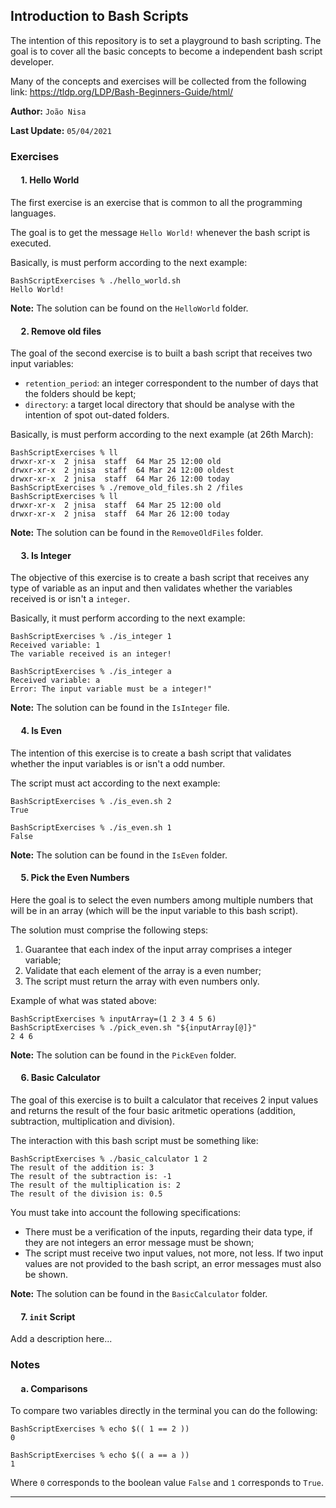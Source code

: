 ## **Introduction to Bash Scripts**

The intention of this repository is to set a playground to bash scripting. The goal is to cover all the basic concepts to become a independent bash script developer.

Many of the concepts and exercises will be collected from the following link: https://tldp.org/LDP/Bash-Beginners-Guide/html/

**Author:** `João Nisa`

**Last Update:** `05/04/2021` 

### **Exercises**

#### &nbsp;&nbsp;&nbsp;&nbsp; **1. Hello World**

The first exercise is an exercise that is common to all the programming languages. 

The goal is to get the message `Hello World!` whenever the bash script is executed.

Basically, is must perform according to the next example:
`````
BashScriptExercises % ./hello_world.sh
Hello World!
`````

**Note:** The solution can be found on the `HelloWorld` folder.

#### &nbsp;&nbsp;&nbsp;&nbsp; **2. Remove old files**

The goal of the second exercise is to built a bash script that receives two input variables:
-  `retention_period`: an integer correspondent to the number of days that the folders should be kept;
- `directory`: a target local directory that should be analyse with the intention of spot out-dated folders.

Basically, is must perform according to the next example (at 26th March):
````
BashScriptExercises % ll
drwxr-xr-x  2 jnisa  staff  64 Mar 25 12:00 old
drwxr-xr-x  2 jnisa  staff  64 Mar 24 12:00 oldest
drwxr-xr-x  2 jnisa  staff  64 Mar 26 12:00 today
BashScriptExercises % ./remove_old_files.sh 2 /files
BashScriptExercises % ll
drwxr-xr-x  2 jnisa  staff  64 Mar 25 12:00 old
drwxr-xr-x  2 jnisa  staff  64 Mar 26 12:00 today
````

**Note:** The solution can be found in the `RemoveOldFiles` folder.

#### &nbsp;&nbsp;&nbsp;&nbsp; **3. Is Integer**

The objective of this exercise is to create a bash script that receives any type of variable as an input and then validates whether the variables received is or isn't a `integer`.

Basically, it must perform according to the next example:
````
BashScriptExercises % ./is_integer 1
Received variable: 1
The variable received is an integer!

BashScriptExercises % ./is_integer a
Received variable: a
Error: The input variable must be a integer!"
`````
**Note:** The solution can be found in the `IsInteger` file.

#### &nbsp;&nbsp;&nbsp;&nbsp; **4. Is Even**

The intention of this exercise is to create a bash script that validates whether the input variables is or isn't a odd number.

The script must act according to the next example:
`````
BashScriptExercises % ./is_even.sh 2
True

BashScriptExercises % ./is_even.sh 1
False
`````

**Note:** The solution can be found in the `IsEven` folder.

#### &nbsp;&nbsp;&nbsp;&nbsp; **5. Pick the Even Numbers**

Here the goal is to select the even numbers among multiple numbers that will be in an array (which will be the input variable to this bash script).

The solution must comprise the following steps:
1. Guarantee that each index of the input array comprises a integer variable;
2. Validate that each element of the array is a even number;
3. The script must return the array with even numbers only.

Example of what was stated above:
`````
BashScriptExercises % inputArray=(1 2 3 4 5 6)
BashScriptExercises % ./pick_even.sh "${inputArray[@]}"
2 4 6
`````

**Note:** The solution can be found in the `PickEven` folder.

#### &nbsp;&nbsp;&nbsp;&nbsp; **6. Basic Calculator**

The goal of this exercise is to built a calculator that receives 2 input values and returns the result of the four basic aritmetic operations (addition, subtraction, multiplication and division).

The interaction with this bash script must be something like:
````
BashScriptExercises % ./basic_calculator 1 2
The result of the addition is: 3
The result of the subtraction is: -1
The result of the multiplication is: 2
The result of the division is: 0.5
````

You must take into account the following specifications:
- There must be a verification of the inputs, regarding their data type, if they are not integers an error message must be shown;
- The script must receive two input values, not more, not less. If two input values are not provided to the bash script, an error messages must also be shown.

**Note:** The solution can be found in the `BasicCalculator` folder.

#### &nbsp;&nbsp;&nbsp;&nbsp; **7. `init` Script**

Add a description here...

### **Notes**

#### &nbsp;&nbsp;&nbsp;&nbsp; **a. Comparisons**

To compare two variables directly in the terminal you can do the following:
`````
BashScriptExercises % echo $(( 1 == 2 ))
0

BashScriptExercises % echo $(( a == a ))
1
`````
Where `0` corresponds to the boolean value `False` and `1` corresponds to `True`.

___
